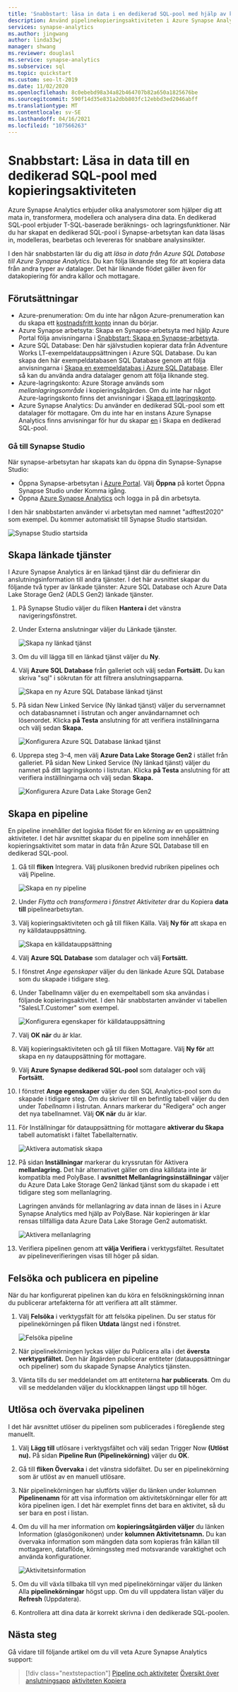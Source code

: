 ```yaml
---
title: 'Snabbstart: läsa in data i en dedikerad SQL-pool med hjälp av kopieringsaktiviteten'
description: Använd pipelinekopieringsaktiviteten i Azure Synapse Analytics för att läsa in data till dedikerad SQL-pool.
services: synapse-analytics
ms.author: jingwang
author: linda33wj
manager: shwang
ms.reviewer: douglasl
ms.service: synapse-analytics
ms.subservice: sql
ms.topic: quickstart
ms.custom: seo-lt-2019
ms.date: 11/02/2020
ms.openlocfilehash: 8c0ebebd98a34a82b464707b82a650a1825676be
ms.sourcegitcommit: 590f14d35e831a2dbb803fc12ebbd3ed2046abff
ms.translationtype: MT
ms.contentlocale: sv-SE
ms.lasthandoff: 04/16/2021
ms.locfileid: "107566263"
---
```

# <a name="quickstart-load-data-into-dedicated-sql-pool-using-the-copy-activity"></a>Snabbstart: Läsa in data till en dedikerad SQL-pool med kopieringsaktiviteten

Azure Synapse Analytics erbjuder olika analysmotorer som hjälper dig att mata in, transformera, modellera och analysera dina data. En dedikerad SQL-pool erbjuder T-SQL-baserade beräknings- och lagringsfunktioner. När du har skapat en dedikerad SQL-pool i Synapse-arbetsytan kan data läsas in, modelleras, bearbetas och levereras för snabbare analysinsikter.

I den här snabbstarten lär du dig att *läsa in data från Azure SQL Database till Azure Synapse Analytics*. Du kan följa liknande steg för att kopiera data från andra typer av datalager. Det här liknande flödet gäller även för datakopiering för andra källor och mottagare.

## <a name="prerequisites"></a>Förutsättningar

* Azure-prenumeration: Om du inte har någon Azure-prenumeration kan du skapa ett [kostnadsfritt konto](https://azure.microsoft.com/free/) innan du börjar.
* Azure Synapse arbetsyta: Skapa en Synapse-arbetsyta med hjälp Azure Portal följa anvisningarna i [Snabbstart: Skapa en Synapse-arbetsyta](quickstart-create-workspace.md).
* Azure SQL Database: Den här självstudien kopierar data från Adventure Works LT-exempeldatauppsättningen i Azure SQL Database. Du kan skapa den här exempeldatabasen SQL Database genom att följa anvisningarna i [Skapa en exempeldatabas i Azure SQL Database](../azure-sql/database/single-database-create-quickstart.md). Eller så kan du använda andra datalager genom att följa liknande steg.
* Azure-lagringskonto: Azure Storage används som *mellanlagringsområde* i kopieringsåtgärden. Om du inte har något Azure-lagringskonto finns det anvisningar i [Skapa ett lagringskonto](../storage/common/storage-account-create.md).
* Azure Synapse Analytics: Du använder en dedikerad SQL-pool som ett datalager för mottagare. Om du inte har en instans Azure Synapse Analytics finns anvisningar för hur du skapar [en](quickstart-create-sql-pool-portal.md) i Skapa en dedikerad SQL-pool.

### <a name="navigate-to-the-synapse-studio"></a>Gå till Synapse Studio

När synapse-arbetsytan har skapats kan du öppna din Synapse-Synapse Studio:

* Öppna Synapse-arbetsytan i [Azure Portal](https://ms.portal.azure.com/#home). Välj **Öppna** på kortet Öppna Synapse Studio under Komma igång.
* Öppna [Azure Synapse Analytics](https://web.azuresynapse.net/) och logga in på din arbetsyta.

I den här snabbstarten använder vi arbetsytan med namnet "adftest2020" som exempel. Du kommer automatiskt till Synapse Studio startsidan.

![Synapse Studio startsida](media/doc-common-process/synapse-studio-home.png)

## <a name="create-linked-services"></a>Skapa länkade tjänster

I Azure Synapse Analytics är en länkad tjänst där du definierar din anslutningsinformation till andra tjänster. I det här avsnittet skapar du följande två typer av länkade tjänster: Azure SQL Database och Azure Data Lake Storage Gen2 (ADLS Gen2) länkade tjänster.

1. På Synapse Studio väljer du fliken **Hantera i** det vänstra navigeringsfönstret.
1. Under Externa anslutningar väljer du Länkade tjänster.
  
   ![Skapa ny länkad tjänst](media/doc-common-process/new-linked-service.png)

1. Om du vill lägga till en länkad tjänst väljer du **Ny**.
1. Välj **Azure SQL Database** från galleriet och välj sedan **Fortsätt.** Du kan skriva "sql" i sökrutan för att filtrera anslutningsapparna.

   ![Skapa en ny Azure SQL Database länkad tjänst](media/quickstart-copy-activity-load-sql-pool/new-azure-sql-linked-service.png)

1. På sidan New Linked Service (Ny länkad tjänst) väljer du servernamnet och databasnamnet i listrutan och anger användarnamnet och lösenordet. Klicka **på Testa** anslutning för att verifiera inställningarna och välj sedan **Skapa.**

   ![Konfigurera Azure SQL Database länkad tjänst](media/quickstart-copy-activity-load-sql-pool/azure-sql-linked-service-configuration.png)

1. Upprepa steg 3–4, men välj **Azure Data Lake Storage Gen2** i stället från galleriet. På sidan New Linked Service (Ny länkad tjänst) väljer du namnet på ditt lagringskonto i listrutan. Klicka **på Testa** anslutning för att verifiera inställningarna och välj sedan **Skapa.** 

   ![Konfigurera Azure Data Lake Storage Gen2](media/quickstart-copy-activity-load-sql-pool/adls-gen2-linked-service-configuration.png)
 
## <a name="create-a-pipeline"></a>Skapa en pipeline

En pipeline innehåller det logiska flödet för en körning av en uppsättning aktiviteter. I det här avsnittet skapar du en pipeline som innehåller en kopieringsaktivitet som matar in data från Azure SQL Database till en dedikerad SQL-pool.

1. Gå till **fliken** Integrera. Välj plusikonen bredvid rubriken pipelines och välj Pipeline.

   ![Skapa en ny pipeline](media/doc-common-process/new-pipeline.png)

1. Under *Flytta och transformera* i *fönstret Aktiviteter* drar du Kopiera **data till** pipelinearbetsytan.
1. Välj kopieringsaktiviteten och gå till fliken Källa. Välj **Ny för** att skapa en ny källdatauppsättning.

   ![Skapa en källdatauppsättning](media/quickstart-copy-activity-load-sql-pool/new-source-dataset.png)

1. Välj **Azure SQL Database** som datalager och välj **Fortsätt.**
1. I fönstret *Ange egenskaper* väljer du den länkade Azure SQL Database som du skapade i tidigare steg. 
1. Under Tabellnamn väljer du en exempeltabell som ska användas i följande kopieringsaktivitet. I den här snabbstarten använder vi tabellen "SalesLT.Customer" som exempel. 

   ![Konfigurera egenskaper för källdatauppsättning](media/quickstart-copy-activity-load-sql-pool/source-dataset-properties.png)
1. Välj **OK när** du är klar.
1. Välj kopieringsaktiviteten och gå till fliken Mottagare. Välj **Ny för** att skapa en ny datauppsättning för mottagare.
1. Välj **Azure Synapse dedikerad SQL-pool** som datalager och välj **Fortsätt.**
1. I fönstret  **Ange egenskaper** väljer du den SQL Analytics-pool som du skapade i tidigare steg. Om du skriver till en befintlig tabell väljer du den under *Tabellnamn* i listrutan. Annars markerar du "Redigera" och anger det nya tabellnamnet. Välj **OK när** du är klar.
1. För Inställningar för datauppsättning för mottagare **aktiverar du Skapa** tabell automatiskt i fältet Tabellalternativ.

   ![Aktivera automatisk skapa](media/quickstart-copy-activity-load-sql-pool/auto-create-table.png)

1. På sidan **Inställningar** markerar du kryssrutan för Aktivera **mellanlagring.** Det här alternativet gäller om dina källdata inte är kompatibla med PolyBase. I **avsnittet Mellanlagringsinställningar** väljer du Azure Data Lake Storage Gen2 länkad tjänst som du skapade i ett tidigare steg som mellanlagring. 

    Lagringen används för mellanlagring av data innan de läses in i Azure Synapse Analytics med hjälp av PolyBase. När kopieringen är klar rensas tillfälliga data Azure Data Lake Storage Gen2 automatiskt.

   ![Aktivera mellanlagring](media/quickstart-copy-activity-load-sql-pool/staging-linked-service.png)

1. Verifiera pipelinen genom att **välja Verifiera** i verktygsfältet. Resultatet av pipelineverifieringen visas till höger på sidan. 

## <a name="debug-and-publish-the-pipeline"></a>Felsöka och publicera en pipeline

När du har konfigurerat pipelinen kan du köra en felsökningskörning innan du publicerar artefakterna för att verifiera att allt stämmer.

1. Välj **Felsöka** i verktygsfält för att felsöka pipelinen. Du ser status för pipelinekörningen på fliken **Utdata** längst ned i fönstret. 

   ![Felsöka pipeline](media/quickstart-copy-activity-load-sql-pool/debugging-result.png)

1. När pipelinekörningen lyckas väljer du Publicera alla i det **översta verktygsfältet.** Den här åtgärden publicerar entiteter (datauppsättningar och pipeliner) som du skapade Synapse Analytics tjänsten.
1. Vänta tills du ser meddelandet om att entiteterna **har publicerats**. Om du vill se meddelanden väljer du klockknappen längst upp till höger. 


## <a name="trigger-and-monitor-the-pipeline"></a>Utlösa och övervaka pipelinen

I det här avsnittet utlöser du pipelinen som publicerades i föregående steg manuellt. 

1. Välj **Lägg till** utlösare i verktygsfältet och välj sedan Trigger Now **(Utlöst nu).** På sidan **Pipeline Run (Pipelinekörning)** väljer du **OK**.  
1. Gå till **fliken Övervaka** i det vänstra sidofältet. Du ser en pipelinekörning som är utlöst av en manuell utlösare. 
1. När pipelinekörningen har slutförts väljer du länken under kolumnen **Pipelinenamn** för att visa information om aktivitetskörningar eller för att köra pipelinen igen. I det här exemplet finns det bara en aktivitet, så du ser bara en post i listan. 
1. Om du vill ha mer information om **kopieringsåtgärden väljer** du länken Information (glasögonikonen) under **kolumnen Aktivitetsnamn.** Du kan övervaka information som mängden data som kopieras från källan till mottagaren, dataflöde, körningssteg med motsvarande varaktighet och använda konfigurationer.

   ![Aktivitetsinformation](media/quickstart-copy-activity-load-sql-pool/activity-details.png)

1. Om du vill växla tillbaka till vyn med pipelinekörningar väljer du länken Alla **pipelinekörningar** högst upp. Om du vill uppdatera listan väljer du **Refresh** (Uppdatera).
1. Kontrollera att dina data är korrekt skrivna i den dedikerade SQL-poolen.


## <a name="next-steps"></a>Nästa steg

Gå vidare till följande artikel om du vill veta Azure Synapse Analytics support:

> [!div class="nextstepaction"]
> [Pipeline och aktiviteter](../data-factory/concepts-pipelines-activities.md?bc=%2fazure%2fsynapse-analytics%2fbreadcrumb%2ftoc.json&toc=%2fazure%2fsynapse-analytics%2ftoc.json) 
>  [Översikt över anslutningsapp](../data-factory/connector-overview.md?bc=%2fazure%2fsynapse-analytics%2fbreadcrumb%2ftoc.json&toc=%2fazure%2fsynapse-analytics%2ftoc.json) 
>  [aktiviteten Kopiera](../data-factory/copy-activity-overview.md?bc=%2fazure%2fsynapse-analytics%2fbreadcrumb%2ftoc.json&toc=%2fazure%2fsynapse-analytics%2ftoc.json)